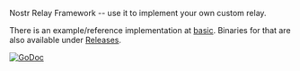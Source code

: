 Nostr Relay Framework -- use it to implement your own custom relay.

There is an example/reference implementation at [basic](basic/). Binaries for that are also available under [Releases](releases/).

<a href="https://godoc.org/github.com/rdbell/relayer"><img src="https://img.shields.io/badge/api-reference-blue.svg?style=flat-square" alt="GoDoc"></a>
